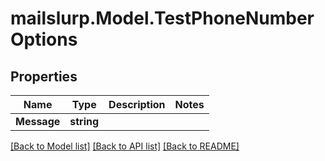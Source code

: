 # mailslurp.Model.TestPhoneNumberOptions

## Properties

Name | Type | Description | Notes
------------ | ------------- | ------------- | -------------
**Message** | **string** |  | 

[[Back to Model list]](../README#documentation-for-models) [[Back to API list]](../README#documentation-for-api-endpoints) [[Back to README]](../README)

